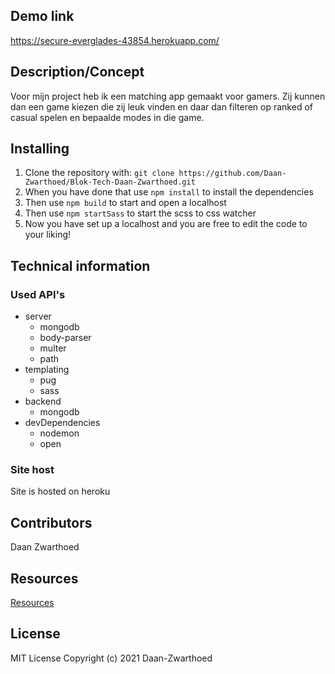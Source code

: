 ## Demo link
https://secure-everglades-43854.herokuapp.com/


## Description/Concept
Voor mijn project heb ik een matching app gemaakt voor gamers. Zij kunnen dan een game kiezen die zij leuk vinden en daar dan filteren op ranked of casual spelen en bepaalde modes in die game.

## Installing
1. Clone the repository with: `git clone https://github.com/Daan-Zwarthoed/Blok-Tech-Daan-Zwarthoed.git`
2. When you have done that use `npm install` to install the dependencies
3. Then use `npm build` to start and open a localhost
4. Then use `npm startSass` to start the scss to css watcher
5. Now you have set up a localhost and you are free to edit the code to your liking!

## Technical information
### Used API's
* server
  * mongodb    
  * body-parser 
  * multer
  * path
* templating
  * pug
  * sass
* backend
  * mongodb  
* devDependencies
  * nodemon
  * open

### Site host
Site is hosted on heroku

## Contributors
Daan Zwarthoed

## Resources
[Resources](https://github.com/Daan-Zwarthoed/Blok-Tech-Daan-Zwarthoed/wiki/resources)

## License
MIT License
Copyright (c) 2021 Daan-Zwarthoed
